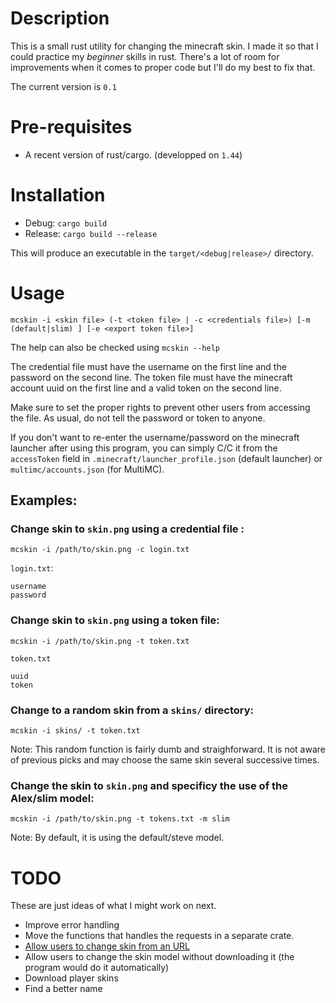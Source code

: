 # Description

This is a small rust utility for changing the minecraft skin. I made it so that I could practice my *beginner* skills in rust.
There's a lot of room for improvements when it comes to proper code but I'll do my best to fix that.

The current version is `0.1`

# Pre-requisites

- A recent version of rust/cargo. (developped on `1.44`)

# Installation

- Debug: `cargo build`
- Release: `cargo build --release` 

This will produce an executable in the `target/<debug|release>/` directory.

# Usage

`mcskin -i <skin file> (-t <token file> | -c <credentials file>) [-m (default|slim) ] [-e <export token file>]`

The help can also be checked using `mcskin --help`

The credential file must have the username on the first line and the password on the second line. 
The token file must have the minecraft account uuid on the first line and a valid token on the second line.

Make sure to set the proper rights to prevent other users from accessing the file. As usual, do not tell the password or token to anyone.

If you don't want to re-enter the username/password on the minecraft launcher after using this program, you can simply C/C it from the `accessToken` field in `.minecraft/launcher_profile.json` (default launcher) or `multimc/accounts.json` (for MultiMC).

## Examples:

### Change skin to `skin.png` using a credential file :

`mcskin -i /path/to/skin.png -c login.txt`

`login.txt`:

```
username
password
```

### Change skin to `skin.png` using a token file:

`mcskin -i /path/to/skin.png -t token.txt`

`token.txt`

```
uuid
token
```

### Change to a random skin from a `skins/` directory:

`mcskin -i skins/ -t token.txt`

Note: This random function is fairly dumb and straighforward. It is not aware of previous picks and may choose the same skin several successive times. 

### Change the skin to `skin.png` and specificy the use of the Alex/slim model:

`mcskin -i /path/to/skin.png -t tokens.txt -m slim `

Note: By default, it is using the default/steve model.

# TODO

These are just ideas of what I might work on next.

- Improve error handling
- Move the functions that handles the requests in a separate crate.
- [Allow users to change skin from an URL](https://wiki.vg/Mojang_API#Change_Skin)
- Allow users to change the skin model without downloading it (the program would do it automatically)
- Download player skins
- Find a better name
